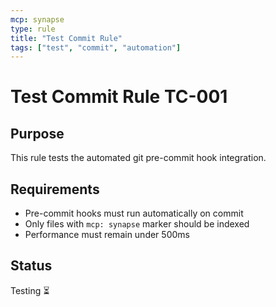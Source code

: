 ```yaml
---
mcp: synapse
type: rule
title: "Test Commit Rule"
tags: ["test", "commit", "automation"]
---
```


# Test Commit Rule TC-001

## Purpose
This rule tests the automated git pre-commit hook integration.

## Requirements
- Pre-commit hooks must run automatically on commit
- Only files with `mcp: synapse` marker should be indexed
- Performance must remain under 500ms

## Status
Testing ⏳